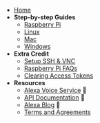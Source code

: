 * [Home](https://github.com/alexa/alexa-avs-sample-app/wiki)
* **Step-by-step Guides**
  * [Raspberry Pi](Raspberry-Pi)
  * [Linux](Linux)
  * [Mac](Mac)
  * [Windows](Windows)
* **Extra Credit**
  * [Setup SSH & VNC](Setup-SSH-&-VNC)
  * [Raspberry Pi FAQs](Raspberry-Pi--FAQs)
  * [Clearing Access Tokens](Clearing-Your-Access-Tokens)
* **Resources**
  * [Alexa Voice Service](https://developer.amazon.com/public/solutions/alexa/alexa-voice-service) &#x1f517;
  * [API Documentation](https://developer.amazon.com/avs) &#x1f517;
  * [Alexa Blog](https://developer.amazon.com/public/community/blog/tag/Alexa) &#x1f517;
  * [Terms and Agreements](Terms-&-Agreements)
